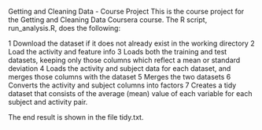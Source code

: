 Getting and Cleaning Data - Course Project
This is the course project for the Getting and Cleaning Data Coursera course. The R script, run_analysis.R, does the following:

1 Download the dataset if it does not already exist in the working directory
2 Load the activity and feature info
3 Loads both the training and test datasets, keeping only those columns which reflect a mean or standard deviation
4 Loads the activity and subject data for each dataset, and merges those columns with the dataset
5 Merges the two datasets
6 Converts the activity and subject columns into factors
7 Creates a tidy dataset that consists of the average (mean) value of each variable for each subject and activity pair.

The end result is shown in the file tidy.txt.
